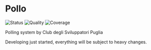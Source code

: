 Pollo
=====
![Status](https://travis-ci.org/cdspuglia/pollo.svg)
![Quality](https://scrutinizer-ci.com/g/cdspuglia/pollo/badges/quality-score.png?b=master)
![Coverage](https://scrutinizer-ci.com/g/cdspuglia/pollo/badges/coverage.png?b=master)

Polling system by Club degli Sviluppatori Puglia

Developing just started, everything will be subject to heavy changes.
